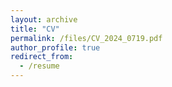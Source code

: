 ```yaml
---
layout: archive
title: "CV"
permalink: /files/CV_2024_0719.pdf
author_profile: true
redirect_from:
  - /resume
---
```

